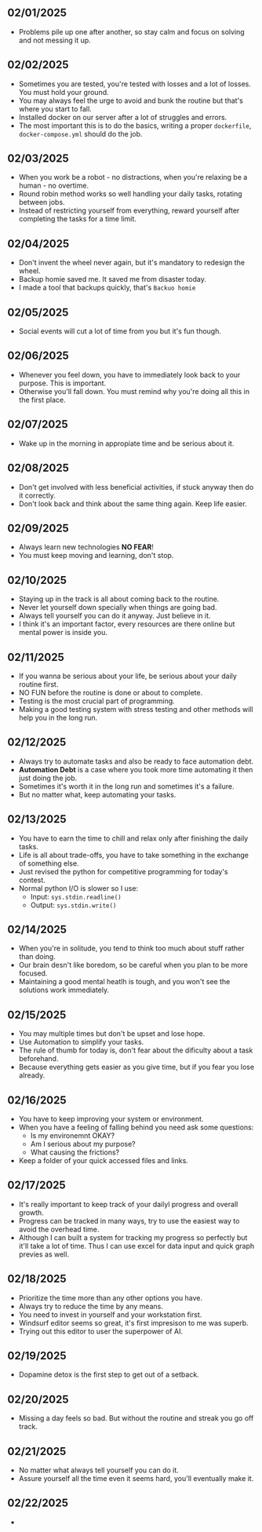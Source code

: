 ## 02/01/2025
- Problems pile up one after another, so stay calm and focus on solving and not messing it up.

## 02/02/2025
- Sometimes you are tested, you're tested with losses and a lot of losses. You must hold your ground.
- You may always feel the urge to avoid and bunk the routine but that's where you start to fall.
- Installed docker on our server after a lot of struggles and errors.
- The most important this is to do the basics, writing a proper `dockerfile`, `docker-compose.yml` should do the job. 

## 02/03/2025
- When you work be a robot - no distractions, when you're relaxing be a human - no overtime.
- Round robin method works so well handling your daily tasks, rotating between jobs.
- Instead of restricting yourself from everything, reward yourself after completing the tasks for a time limit.

## 02/04/2025
- Don't invent the wheel never again, but it's mandatory to redesign the wheel.
- Backup homie saved me. It saved me from disaster today.
- I made a tool that backups quickly, that's `Backuo homie`

## 02/05/2025
- Social events will cut a lot of time from you but it's fun though. 

## 02/06/2025
- Whenever you feel down, you have to immediately look back to your purpose. This is important.
- Otherwise you'll fall down. You must remind why you're doing all this in the first place. 

## 02/07/2025
- Wake up in the morning in appropiate time and be serious about it.

## 02/08/2025
- Don't get involved with less beneficial activities, if stuck anyway then do it correctly.
- Don't look back and think about the same thing again. Keep life easier.

## 02/09/2025
- Always learn new technologies **NO FEAR**!
- You must keep moving and learning, don't stop.

## 02/10/2025
- Staying up in the track is all about coming back to the routine.
- Never let yourself down specially when things are going bad.
- Always tell yourself you can do it anyway. Just believe in it.
- I think it's an important factor, every resources are there online but mental power is inside you.

## 02/11/2025
- If you wanna be serious about your life, be serious about your daily routine first.
- NO FUN before the routine is done or about to complete.
- Testing is the most crucial part of programming.
- Making a good testing system with stress testing and other methods will help you in the long run.

## 02/12/2025
- Always try to automate tasks and also be ready to face automation debt.
- **Automation Debt** is a case where you took more time automating it then just doing the job.
- Sometimes it's worth it in the long run and sometimes it's a failure.
- But no matter what, keep automating your tasks.

## 02/13/2025
- You have to earn the time to chill and relax only after finishing the daily tasks.
- Life is all about trade-offs, you have to take something in the exchange of something else.
- Just revised the python for competitive programming for today's contest.
- Normal python I/O is slower so I use:
  - Input: `sys.stdin.readline() `
  - Output: `sys.stdin.write() `

## 02/14/2025
- When you're in solitude, you tend to think too much about stuff rather than doing.
- Our brain desn't like boredom, so be careful when you plan to be more focused.
- Maintaining a good mental heatlh is tough, and you won't see the solutions work immediately.

## 02/15/2025
- You may multiple times but don't be upset and lose hope.
- Use Automation to simplify your tasks.
- The rule of thumb for today is, don't fear about the dificulty about a task beforehand.
- Because everything gets easier as you give time, but if you fear you lose already. 

## 02/16/2025
- You have to keep improving your system or environment.
- When you have a feeling of falling behind you need ask some questions:
  - Is my environemnt OKAY?
  - Am I serious about my purpose?
  - What causing the frictions?
- Keep a folder of your quick accessed files and links.

## 02/17/2025
- It's really important to keep track of your dailyl progress and overall growth.
- Progress can be tracked in many ways, try to use the easiest way to avoid the overhead time.
- Although I can built a system for tracking my progress so perfectly but it'll take a lot of time. Thus I can use excel for data input and quick graph previes as well. 

## 02/18/2025
- Prioritize the time more than any other options you have.
- Always try to reduce the time by any means.
- You need to invest in yourself and your workstation first.
- Windsurf editor seems so great, it's first impresison to me was superb.
- Trying out this editor to user the superpower of AI.

## 02/19/2025
- Dopamine detox is the first step to get out of a setback.

## 02/20/2025
- Missing a day feels so bad. But without the routine and streak you go off track. 

## 02/21/2025
- No matter what always tell yourself you can do it.
- Assure yourself all the time even it seems hard, you'll eventually make it.

## 02/22/2025
- 